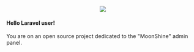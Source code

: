 <p align="center">
<a href="https://moonshine-laravel.com" target="_blank">
<img src="https://github.com/moonshine-software/moonshine/raw/3.x/art/line-2.jpg">
</a>
</p>

#### Hello Laravel user!

You are on an open source project dedicated to the "MoonShine" admin panel.
